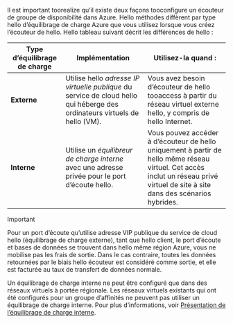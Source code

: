 Il est important toorealize qu’il existe deux façons tooconfigure un écouteur de groupe de disponibilité dans Azure. Hello méthodes diffèrent par type hello d’équilibrage de charge Azure que vous utilisez lorsque vous créez l’écouteur de hello. Hello tableau suivant décrit les différences de hello :

| Type d’équilibrage de charge | Implémentation | Utilisez-la quand : |
| --- | --- | --- |
| **Externe** |Utilise hello *adresse IP virtuelle publique* du service de cloud hello qui héberge des ordinateurs virtuels de hello (VM). |Vous avez besoin d’écouteur de hello tooaccess à partir du réseau virtuel externe hello, y compris de hello Internet. |
| **Interne** |Utilise un *équilibreur de charge interne* avec une adresse privée pour le port d’écoute hello. |Vous pouvez accéder à d’écouteur de hello uniquement à partir de hello même réseau virtuel. Cet accès inclut un réseau privé virtuel de site à site dans des scénarios hybrides. |

> [!IMPORTANT]
> Pour un port d’écoute qu’utilise adresse VIP publique du service de cloud hello (équilibrage de charge externe), tant que hello client, le port d’écoute et bases de données se trouvent dans hello même région Azure, vous ne mobilise pas les frais de sortie. Dans le cas contraire, toutes les données retournées par le biais hello écouteur est considéré comme sortie, et elle est facturée au taux de transfert de données normale. 
> 
> 

Un équilibrage de charge interne ne peut être configuré que dans des réseaux virtuels à portée régionale. Les réseaux virtuels existants qui ont été configurés pour un groupe d’affinités ne peuvent pas utiliser un équilibrage de charge interne. Pour plus d’informations, voir [Présentation de l’équilibrage de charge interne](../articles/load-balancer/load-balancer-internal-overview.md).

